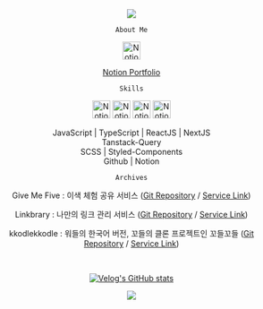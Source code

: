 <div align="center">
<img src="https://capsule-render.vercel.app/api?type=wave&color=6C698D&height=100&section=header"/>
  
`About Me`
<div>
<img src="https://github.com/user-attachments/assets/11ae2a6d-6b5e-4435-8e9d-d864131c5d78" alt="Notion Portfolio" width="32" height="32">
 
  [Notion Portfolio](https://midi-iridium-efa.notion.site/Portfolio-1384837169cd803c8f24ce88f451215d)
</div>


`Skills`

<img src="https://github.com/user-attachments/assets/3aaad55d-2ba3-41e8-8ab5-5ca1b753dbdf" alt="Notion Portfolio" width="32" height="32">
<img src="https://github.com/user-attachments/assets/f91853fd-f378-4c5b-bd6c-8a7bcaf08e39" alt="Notion Portfolio" width="32" height="32">
<img src="https://github.com/user-attachments/assets/73e4a4a2-4ef8-44fd-9fca-2c318bd24173" alt="Notion Portfolio" width="32" height="32">
<img src="https://github.com/user-attachments/assets/377a5df6-b347-4ec3-a14d-326a6db3dff7" alt="Notion Portfolio" width="32" height="32">

JavaScript | TypeScript | ReactJS | NextJS <br/>
Tanstack-Query <br/>
SCSS | Styled-Components <br/>
Github | Notion

`Archives`

Give Me Five : 이색 체험 공유 서비스 ([Git Repository](https://github.com/codeit-final-project-team3/GiveMeFive) / [Service Link](https://give-me-five.vercel.app/))

Linkbrary : 나만의 링크 관리 서비스 ([Git Repository](https://github.com/FE8-5/Linkbrary) / [Service Link](https://linkbrary-mu.vercel.app/))

kkodlekkodle : 워들의 한국어 버전, 꼬들의 클론 프로젝트인 꼬들꼬들 ([Git Repository](https://github.com/choi-youngsun/kkodle) / [Service Link](https://kkodlekkodle.vercel.app/))


<br/>

[![Velog's GitHub stats](https://velog-readme-stats.vercel.app/api/list?name=melatonin99)](https://velog.io/@melatonin99)

<img src="https://capsule-render.vercel.app/api?type=wave&color=D4D2D5&height=100&section=footer"/>
</div>
